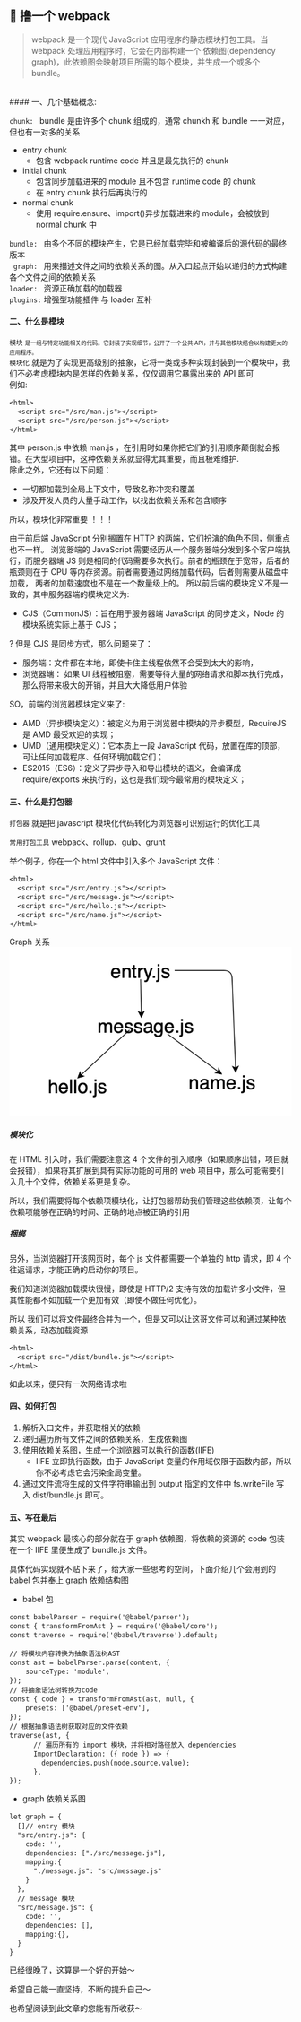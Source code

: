 ## 🤔 撸一个 webpack

> webpack 是一个现代 JavaScript 应用程序的静态模块打包工具。当 webpack 处理应用程序时，它会在内部构建一个 依赖图(dependency graph)，此依赖图会映射项目所需的每个模块，并生成一个或多个 bundle。

<br/>
#### 一、几个基础概念:

<code class="keyword">chunk: </code> bundle 是由许多个 chunk 组成的，通常 chunkh 和 bundle 一一对应，但也有一对多的关系

- entry chunk
  - 包含 webpack runtime code 并且是最先执行的 chunk
- initial chunk
  - 包含同步加载进来的 module 且不包含 runtime code 的 chunk
  - 在 entry chunk 执行后再执行的
- normal chunk
  - 使用 require.ensure、import()异步加载进来的 module，会被放到 normal chunk 中

<code class="keyword">bundle: </code> 由多个不同的模块产生，它是已经加载完毕和被编译后的源代码的最终版本<br/>
<code class="keyword"> graph: </code> 用来描述文件之间的依赖关系的图。从入口起点开始以递归的方式构建各个文件之间的依赖关系<br/>
<code class="keyword">loader: </code> 资源正确加载的加载器<br/>
<code class="keyword">plugins:</code> 增强型功能插件 与 loader 互补<br/>

#### 二、什么是模块

<code class="keyword">模块</code> <font size=1>是一组与特定功能相关的代码。它封装了实现细节，公开了一个公共 API，并与其他模块结合以构建更大的应用程序。</font><br/>
<code class="keyword">模块化</code> 就是为了实现更高级别的抽象，它将一类或多种实现封装到一个模块中，我们不必考虑模块内是怎样的依赖关系，仅仅调用它暴露出来的 API 即可<br/>
例如:

```
<html>
  <script src="/src/man.js"></script>
  <script src="/src/person.js"></script>
</html>
```

其中 person.js 中依赖 man.js ，在引用时如果你把它们的引用顺序颠倒就会报错。在大型项目中，这种依赖关系就显得尤其重要，而且极难维护.<br/>除此之外，它还有以下问题：

- 一切都加载到全局上下文中，导致名称冲突和覆盖
- 涉及开发人员的大量手动工作，以找出依赖关系和包含顺序

所以，模块化非常重要 ！！！

由于前后端 JavaScript 分别搁置在 HTTP 的两端，它们扮演的角色不同，侧重点也不一样。 浏览器端的 JavaScript 需要经历从一个服务器端分发到多个客户端执行，而服务器端 JS 则是相同的代码需要多次执行。前者的瓶颈在于宽带，后者的瓶颈则在于 CPU 等内存资源。前者需要通过网络加载代码，后者则需要从磁盘中加载， 两者的加载速度也不是在一个数量级上的。 所以前后端的模块定义不是一致的，其中服务器端的模块定义为:

- CJS（CommonJS）：旨在用于服务器端 JavaScript 的同步定义，Node 的模块系统实际上基于 CJS；

? 但是 CJS 是同步方式，那么问题来了：

- 服务端：文件都在本地，即使卡住主线程依然不会受到太大的影响，
- 浏览器端： 如果 UI 线程被阻塞，需要等待大量的网络请求和脚本执行完成，那么将带来极大的开销，并且大大降低用户体验

SO，前端的浏览器模块定义来了:

- AMD（异步模块定义）：被定义为用于浏览器中模块的异步模型，RequireJS 是 AMD 最受欢迎的实现；
- UMD（通用模块定义）：它本质上一段 JavaScript 代码，放置在库的顶部，可让任何加载程序、任何环境加载它们；
- ES2015（ES6）：定义了异步导入和导出模块的语义，会编译成 require/exports 来执行的，这也是我们现今最常用的模块定义；

#### 三、什么是打包器

<code class="keyword">打包器</code> 就是把 javascript 模块化代码转化为浏览器可识别运行的优化工具

<code class="keyword">常用打包工具</code> webpack、rollup、gulp、grunt

举个例子，你在一个 html 文件中引入多个 JavaScript 文件：

```
<html>
  <script src="/src/entry.js"></script>
  <script src="/src/message.js"></script>
  <script src="/src/hello.js"></script>
  <script src="/src/name.js"></script>
</html>
```

Graph 关系
![依赖关系图谱](/assets/images/graph.png)

##### 模块化

在 HTML 引入时，我们需要注意这 4 个文件的引入顺序（如果顺序出错，项目就会报错），如果将其扩展到具有实际功能的可用的 web 项目中，那么可能需要引入几十个文件，依赖关系更是复杂。

所以，我们需要将每个依赖项模块化，让打包器帮助我们管理这些依赖项，让每个依赖项能够在正确的时间、正确的地点被正确的引用

##### 捆绑

另外，当浏览器打开该网页时，每个 js 文件都需要一个单独的 http 请求，即 4 个往返请求，才能正确的启动你的项目。

我们知道浏览器加载模块很慢，即使是 HTTP/2 支持有效的加载许多小文件，但其性能都不如加载一个更加有效（即使不做任何优化）。

所以 我们可以将文件最终合并为一个，但是又可以让这哥文件可以和通过某种依赖关系，动态加载资源

```
<html>
  <script src="/dist/bundle.js"></script>
</html>
```

如此以来，便只有一次网络请求啦

#### 四、如何打包

1. 解析入口文件，并获取相关的依赖
2. 递归遍历所有文件之间的依赖关系，生成依赖图
3. 使用依赖关系图，生成一个浏览器可以执行的函数(IIFE)
   - IIFE 立即执行函数，由于 JavaScript 变量的作用域仅限于函数内部，所以你不必考虑它会污染全局变量。<br/>
4. 通过文件流将生成的文件字符串输出到 output 指定的文件中
   fs.writeFile 写入 dist/bundle.js 即可。

#### 五、写在最后

其实 webpack 最核心的部分就在于 graph 依赖图，将依赖的资源的 code 包装在一个 IIFE 里便生成了 bundle.js 文件。

具体代码实现就不贴下来了，给大家一些思考的空间，下面介绍几个会用到的 babel 包并奉上 graph 依赖结构图

- babel 包

```
const babelParser = require('@babel/parser');
const { transformFromAst } = require('@babel/core');
const traverse = require('@babel/traverse').default;

// 将模块内容转换为抽象语法树AST
const ast = babelParser.parse(content, {
    sourceType: 'module',
});
// 将抽象语法树转换为code
const { code } = transformFromAst(ast, null, {
    presets: ['@babel/preset-env'],
});
// 根据抽象语法树获取对应的文件依赖
traverse(ast, {
      // 遍历所有的 import 模块，并将相对路径放入 dependencies
      ImportDeclaration: ({ node }) => {
        dependencies.push(node.source.value);
      },
});
```

- graph 依赖关系图

```
let graph = {
  []// entry 模块
  "src/entry.js": {
    code: '',
    dependencies: ["./src/message.js"],
    mapping:{
      "./message.js": "src/message.js"
    }
  },
  // message 模块
  "src/message.js": {
    code: '',
    dependencies: [],
    mapping:{},
  }
}
```

已经很晚了，这算是一个好的开始～

希望自己能一直坚持，不断的提升自己～

也希望阅读到此文章的您能有所收获～
